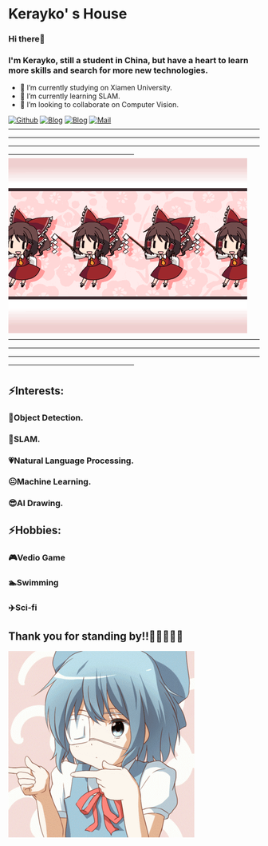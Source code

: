 # Kerayko' s House
### Hi there👋

<!--
**Kerayko/Kerayko** is a ✨ _special_ ✨ repository because its `README.md` (this file) appears on your GitHub profile.

Here are some ideas to get you started:


- ⚡ Fun fact: ...
-->
### I'm Kerayko, still a student in China, but have a heart to learn more skills and search for more new technologies.
- 🔭 I’m currently studying on Xiamen University.
- 🌱 I’m currently learning SLAM.
- 👯 I’m looking to collaborate on Computer Vision.

[![Github](https://img.shields.io/github/followers/Kerayko?label=Github&style=social)](https://github.com/Kerayko)
[![Blog](https://img.shields.io/badge/blog-博客园-purple)](https://www.cnblogs.com/alexgzh/)
[![Blog](https://img.shields.io/badge/blog-vuepress-lilac)](https://Kerayko.github.io/)
[![Mail](https://img.shields.io/badge/NetEase-Email-blue)](mailto:cutting_edge_gzh@163.com)
——————————————————————————————————————————————————————————————————————————————————————————————————————————————————————————————
![](https://github.com/Kerayko/Introduction/blob/main/giphy%20(1).gif)
——————————————————————————————————————————————————————————————————————————————————————————————————————————————————————————————
## ⚡Interests:     
### :name_badge:Object Detection.
### :bookmark:SLAM.
### :heartpulse:Natural Language Processing.
### :neutral_face:Machine Learning.
### :sunglasses:AI Drawing.
## ⚡Hobbies:
### 🎮Vedio Game
### 🏊Swimming
### ✈️Sci-fi
## Thank you for standing by!!🥰🥰🥰🥰🥰
![](https://github.com/Kerayko/Introduction/blob/main/giphy%20(2).gif)
